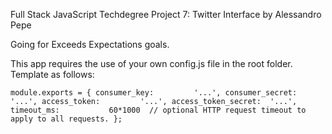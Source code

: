 Full Stack JavaScript Techdegree Project 7: Twitter Interface by Alessandro Pepe

Going for Exceeds Expectations goals.

This app requires the use of your own config.js file in the root folder.
Template as follows:

`module.exports = {
  consumer_key:         '...',
  consumer_secret:      '...',
  access_token:         '...',
  access_token_secret:  '...',
  timeout_ms:           60*1000  // optional HTTP request timeout to apply to all requests.
};`
